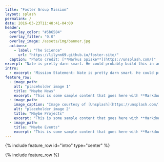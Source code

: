 ```yaml
---
title: "Foster Group Mission"
layout: splash
permalink: /
date: 2016-03-23T11:48:41-04:00
header:
  overlay_color: "#5b6584"
  overlay_filter: "0.0"
  overlay_image: /assets/img/banner.jpg
  actions:
    - label: "The Science"
      url: "https://lilynn69.github.io/foster-site/"
  caption: "Photo credit: [**Markus Spiske**](https://unsplash.com/)"
excerpt: "Nate is pretty darn smart. He could probably build this in an hour. fdjsal;j lkasfjd; jkfsa jfkl jfkdsalkj lfsdak jlkf sdajlk fsdjflk jdfslkjklfss kljdfs lkj lkfsdj lkjfs adlkj fsdklj lkfjas."
intro:
  - excerpt: 'Mission Statement: Nate is pretty darn smart. He could probably build this in an hour. Centered with `type="center"`'
feature_row:
  - image_path:
    alt: "placeholder image 1"
    title: "Maybe News"
    excerpt: "This is some sample content that goes here with **Markdown** formatting."    
  - image_path:
    image_caption: "Image courtesy of [Unsplash](https://unsplash.com/)"
    alt: "placeholder image 2"
    title: "Maybe Projects"
    excerpt: "This is some sample content that goes here with **Markdown** formatting."
  - image_path:
    title: "Maybe Events"
    excerpt: "This is some sample content that goes here with **Markdown** formatting."
---
```


{% include feature_row id="intro" type="center" %}

{% include feature_row %}
